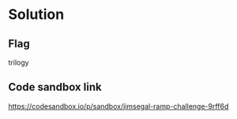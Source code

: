 # Solution

## Flag

trilogy

## Code sandbox link

https://codesandbox.io/p/sandbox/jimsegal-ramp-challenge-9rff6d
